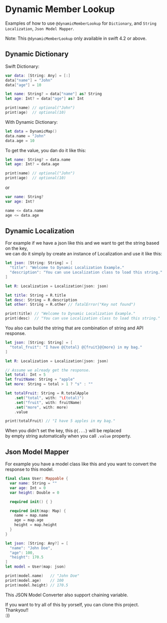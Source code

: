 # Dynamic Member Lookup

Examples of how to use `@dynamicMemberLookup` for `Dictionary`, and `String Localization`, `Json Model Mapper`.

Note: This `@dynamicMemberLookup` only available in swift 4.2 or above.

Dynamic Dictionary
----

Swift Dictionary:
```swift
var data: [String: Any] = [:]
data["name"] = "John"
data["age"] = 10

let name: String? = data["name"] as? String
let age: Int? = data["age"] as? Int

print(name) // optional("John")
print(age)  // optional(10)
```

With Dynamic Dictionary:
```swift
let data = DynamicMap()
data.name = "John"
data.age = 10
```

To get the value, you dan do it like this:
```swift
let name: String? = data.name
let age: Int? = data.age

print(name) // optional("John")
print(age)  // optional(10)
```
or
```swift
var name: String?
var age: Int?

name <= data.name
age <= data.age
```

Dynamic Localization
----

For example if we have a json like this and we want to get the string based on the key,   
we can do it simply by create an instance of Localization and use it like this:
```swift
let json: [String: String] = [
  "title": "Welcome to Dynamic Localization Example."
  "description": "You can use Localization class to load this string."
]

let R: Localization = Localization(json: json)

let title: String = R.title
let desc: String = R.description
let other: String = R.other // fatalError("Key not found")

print(title) // "Welcome to Dynamic Localization Example."
print(desc)  // "You can use Localization class to load this string."

```

You also can build the string that are combination of string and API response.
```swift
let json: [String: String] = [
  "total_fruit": "I have @{total} @{fruit}@{more} in my bag."
]

let R: Localization = Localization(json: json)

// Assume we already get the response.
let total: Int = 5
let fruitName: String = "apple"
let more: String = total > 1 ? "s" : ""

let totalFruit: String = R.totalApple
    .set("total", with: "\(total)")
    .set("fruit", with: fruitName)
    .set("more", with: more)
    .value

print(totalFruit) // "I have 5 apples in my bag."
```
When you didn't set the key, this `@{...}` will be replaced   
by empty string automatically when you call `.value` property.

Json Model Mapper
----

For example you have a model class like this and you want to convert the response to this model.
```swift
final class User: Mappable {
  var name: String = ""
  var age: Int = 0
  var height: Double = 0

  required init() { }

  required init(map: Map) {
    name = map.name
    age = map.age
    height = map.height
  }
}

let json: [String: Any?] = [
  "name": "John Doe",
  "age": 100,
  "height": 170.5
]
let model = User(map: json)

print(model.name)   // "John Doe"
print(model.age)    // 100
print(model.height) // 170.5
```
This JSON Model Converter also support chaining variable.

If you want to try all of this by yorself, you can clone this project.   
Thankyou!!   
:))

